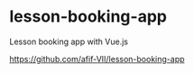 # lesson-booking-app
Lesson booking app with Vue.js

https://github.com/afif-VII/lesson-booking-app
